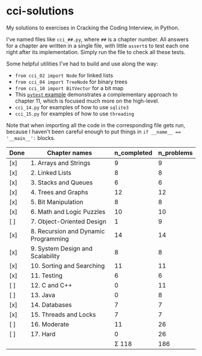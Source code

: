# cci-solutions
My solutions to exercises in Cracking the Coding Interview, in Python.

I've named files like `cci_##.py`, where `##` is a chapter number. All answers for a chapter are written in a single file, with little `assert`s to test each one right after its implementation. Simply run the file to check all these tests.

Some helpful utilities I've had to build and use along the way:
- `from cci_02 import Node` for linked lists
- `from cci_04 import TreeNode` for binary trees
- `from cci_10 import BitVector` for a bit map
- This [`pytest` example](https://github.com/pavelkomarov/projection-pursuit/blob/master/skpp/tests/test_skpp.py) demonstrates a complementary approach to chapter 11, which is focused much more on the high-level.
- `cci_14.py` for examples of how to use `sqlite3`
- `cci_15.py` for examples of how to use `threading`

Note that when importing all the code in the corresponding file gets run, because I haven't been careful enough to put things in `if __name__ == '__main__':` blocks.

| Done | Chapter names | n_completed | n_problems | 
| --- | --- | --- | --- |
| [x] | 1. Arrays and Strings | 9 | 9 |
| [x] | 2. Linked Lists | 8 | 8 |
| [x] | 3. Stacks and Queues |6 | 6 |
| [x] | 4. Trees and Graphs | 12 | 12
| [x] | 5. Bit Manipulation | 8 | 8 |
| [x] | 6. Math and Logic Puzzles | 10 | 10 |
| [ ] | 7. Object-Oriented Design | 1 | 9 |
| [x] | 8. Recursion and Dynamic Programming | 14 | 14 |
| [x] | 9. System Design and Scalability | 8 | 8 |
| [x] | 10. Sorting and Searching | 11 | 11 |
| [x] | 11. Testing | 6 | 6 |
| [ ] | 12. C and C++ | 0 | 11 |
| [ ] | 13. Java | 0 | 8 |
| [x] | 14. Databases | 7 | 7 |
| [x] | 15. Threads and Locks | 7 | 7 |
| [ ] | 16. Moderate | 11 | 26 |
| [ ] | 17. Hard | 0 | 26 |
| | | Σ 118 | 186 |
